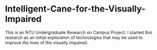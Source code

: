 # Intelligent-Cane-for-the-Visually-Impaired
This is an NTU Undergraduate Research on Campus Project. I started this research as an initial exploration of technologies that may be used to improve the lives of the visually impaired.

